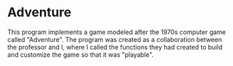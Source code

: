 # Adventure

This program implements a game modeled after the 1970s computer game called "Adventure". The program was created as a collaboration between the professor and I, where I called the functions they had created to build and customize the game so that it was "playable".
